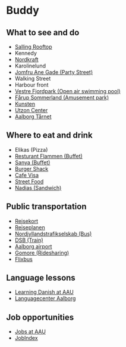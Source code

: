 # Buddy

## What to see and do
* [Salling Rooftop](https://salling.dk/madoplevelser/salling-rooftop-aalborg/)
* Kennedy
* [Nordkraft](https://nordkraft.dk/forside.aspx)
* Karolinelund
* [Jomfru Ane Gade (Party Street)](https://www.visitaalborg.com/ln-int/jomfru-ane-gade-gdk596155)
* Walking Street
* Harbour front
* [Vestre Fjordpark (Open air swimming pool)](https://www.visitaalborg.com/ln-int/vestre-fjordpark-gdk596122)
* [Fårup Sommerland (Amusement park)](https://www.faarupsommerland.dk/en/)
* [Kunsten](https://kunsten.dk/en)
* [Utzon Center](https://utzoncenter.dk/en)
* [Aalborg Tårnet](http://aalborgtaarnet.dk/en/welcome/)

## Where to eat and drink
* Elikas (Pizza)
* [Resturant Flammen (Buffet)](https://www.restaurant-flammen.dk/en/)
* [Sanya (Buffet)](https://restaurantsanya.dk/)
* [Burger Shack](https://burgershack.dk/)
* [Cafe Visa](https://cafevisa.dk/)
* [Street Food](https://www.visitaalborg.com/ln-int/aalborg-street-food-lighthouse-gdk1090004)
* [Nadias (Sandwich)](https://nadias.dk/)

## Public transportation
* [Rejsekort](https://www.rejsekort.dk/?sc_lang=en)
* [Rejseplanen](https://www.rejseplanen.dk/webapp/index.html?language=en_EN)
* [Nordjyllandstrafikselskab (Bus)](https://www.nordjyllandstrafikselskab.dk/English/General-Info)
* [DSB (Train)](https://www.dsb.dk/en/)
* [Aalborg airport](https://www.aal.dk/passenger)
* [Gomore (Ridesharing)](https://gomore.dk/)
* [Flixbus](https://flixbus.com/)

## Language lessons
* [Learning Danish at AAU](https://www.isu.aau.dk/working-at-aalborg-university/Learning+Danish+at+AAU)
* [Languagecenter Aalborg](https://sprogcenter.aalborg.dk/english)

## Job opportunities
* [Jobs at AAU](https://jobbank.aau.dk/da/)
* [JobIndex](https://www.jobindex.dk/?lang=en)
